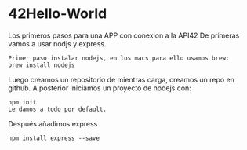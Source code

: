 # 42Hello-World
Los primeros pasos para una APP con conexion a la API42
De primeras vamos a usar nodjs y express.

    Primer paso instalar nodejs, en los macs para ello usamos brew:
    brew install nodejs

Luego creamos un repositorio de mientras carga, creamos un repo en github.
A posterior iniciamos un proyecto de nodejs con:

    npm init
    Le damos a todo por default.

Después añadimos express

    npm install express --save
    
